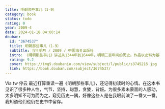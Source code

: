 ```yaml
---
title: 明朝那些事儿（1-9）
category: book
status: todo
rating: 0
year: 2009-4
date: 2024-01-18 04:00:14
douban:
  id: "3674537"
  title: 明朝那些事儿（1-9）
  subtitle: 当年明月 / 2009 / 中国海关出版社
  intro: 《明朝那些事儿》讲述从1344年到1644年，明朝三百年间的历史。作品以史料为基础，以年代和具体人物为主线，运用小说的笔法，对明朝十七帝和其他王公权贵和小人物的命运进行全景展示，尤其对官场政治、战争、帝王心术着墨最多。作品也是一部明朝政治经济制度、人伦道德的演义。
  rating: 9.2
  cover: https://img9.doubanio.com/view/subject/l/public/s3745215.jpg
  link: https://book.douban.com/subject/3674537/
---
```


Via tw 停云 最近打算重读一遍《明朝那些事儿》，还记得初读时的心情。在这本书见识了很多种人性，气节，坚持，聪慧，贪婪，背叛。为很多素未蒙面的人感动，太多明知不可为而为之，窥见历史一隅，好像这些人是在我眼前演了一番又一番。我知道他们也仍在史书中留存。
